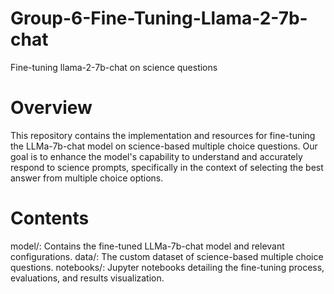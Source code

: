 # Group-6-Fine-Tuning-Llama-2-7b-chat
Fine-tuning llama-2-7b-chat on science questions

# Overview

This repository contains the implementation and resources for fine-tuning the LLMa-7b-chat model on science-based multiple choice questions. Our goal is to enhance the model's capability to understand and accurately respond to science prompts, specifically in the context of selecting the best answer from multiple choice options.

# Contents
model/: Contains the fine-tuned LLMa-7b-chat model and relevant configurations.
data/: The custom dataset of science-based multiple choice questions.
notebooks/: Jupyter notebooks detailing the fine-tuning process, evaluations, and results visualization.
